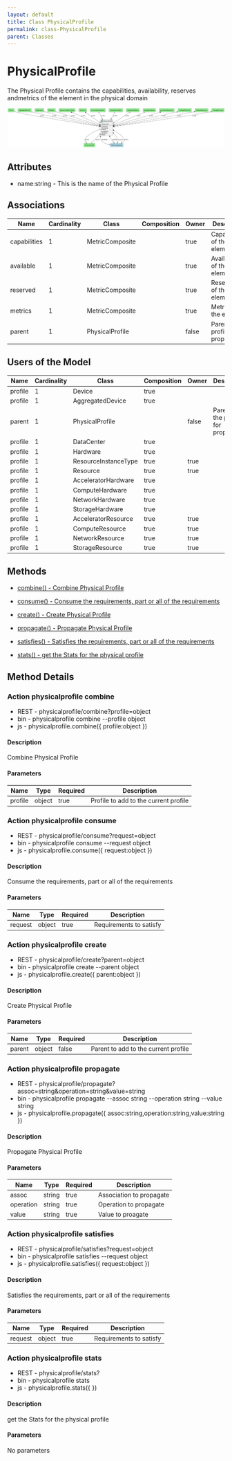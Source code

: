 ```yaml
---
layout: default
title: Class PhysicalProfile
permalink: class-PhysicalProfile
parent: Classes
---
```


# PhysicalProfile

The Physical Profile contains the capabilities, availability, reserves andmetrics of the element in the physical domain

![Logical Diagram](./logical.png)

## Attributes

* name:string - This is the name of the Physical Profile


## Associations

| Name | Cardinality | Class | Composition | Owner | Description |
| --- | --- | --- | --- | --- | --- |
| capabilities | 1 | MetricComposite |  | true | Capabilities of the element |
| available | 1 | MetricComposite |  | true | Availability of the element |
| reserved | 1 | MetricComposite |  | true | Reservations of the element |
| metrics | 1 | MetricComposite |  | true | Metrics of the element |
| parent | 1 | PhysicalProfile |  | false | Parent of the profile for propagation |



## Users of the Model

| Name | Cardinality | Class | Composition | Owner | Description |
| --- | --- | --- | --- | --- | --- |
| profile | 1 | Device | true |  |  |
| profile | 1 | AggregatedDevice | true |  |  |
| parent | 1 | PhysicalProfile |  | false | Parent of the profile for propagation |
| profile | 1 | DataCenter | true |  |  |
| profile | 1 | Hardware | true |  |  |
| profile | 1 | ResourceInstanceType | true | true |  |
| profile | 1 | Resource | true | true |  |
| profile | 1 | AcceleratorHardware | true |  |  |
| profile | 1 | ComputeHardware | true |  |  |
| profile | 1 | NetworkHardware | true |  |  |
| profile | 1 | StorageHardware | true |  |  |
| profile | 1 | AcceleratorResource | true | true |  |
| profile | 1 | ComputeResource | true | true |  |
| profile | 1 | NetworkResource | true | true |  |
| profile | 1 | StorageResource | true | true |  |





## Methods

* [combine() - Combine Physical Profile](#action-combine)

* [consume() - Consume the requirements, part or all of the requirements](#action-consume)

* [create() - Create Physical Profile](#action-create)

* [propagate() - Propagate Physical Profile](#action-propagate)

* [satisfies() - Satisfies the requirements, part or all of the requirements](#action-satisfies)

* [stats() - get the Stats for the physical profile](#action-stats)


<h2>Method Details</h2>
    
### Action physicalprofile combine



* REST - physicalprofile/combine?profile=object
* bin - physicalprofile combine --profile object
* js - physicalprofile.combine({ profile:object })

#### Description
Combine Physical Profile

#### Parameters

| Name | Type | Required | Description |
|---|---|---|---|
| profile | object |true | Profile to add to the current profile |




### Action physicalprofile consume



* REST - physicalprofile/consume?request=object
* bin - physicalprofile consume --request object
* js - physicalprofile.consume({ request:object })

#### Description
Consume the requirements, part or all of the requirements

#### Parameters

| Name | Type | Required | Description |
|---|---|---|---|
| request | object |true | Requirements to satisfy |




### Action physicalprofile create



* REST - physicalprofile/create?parent=object
* bin - physicalprofile create --parent object
* js - physicalprofile.create({ parent:object })

#### Description
Create Physical Profile

#### Parameters

| Name | Type | Required | Description |
|---|---|---|---|
| parent | object |false | Parent to add to the current profile |




### Action physicalprofile propagate



* REST - physicalprofile/propagate?assoc=string&amp;operation=string&amp;value=string
* bin - physicalprofile propagate --assoc string --operation string --value string
* js - physicalprofile.propagate({ assoc:string,operation:string,value:string })

#### Description
Propagate Physical Profile

#### Parameters

| Name | Type | Required | Description |
|---|---|---|---|
| assoc | string |true | Association to propagate |
| operation | string |true | Operation to propagate |
| value | string |true | Value to proagate |




### Action physicalprofile satisfies



* REST - physicalprofile/satisfies?request=object
* bin - physicalprofile satisfies --request object
* js - physicalprofile.satisfies({ request:object })

#### Description
Satisfies the requirements, part or all of the requirements

#### Parameters

| Name | Type | Required | Description |
|---|---|---|---|
| request | object |true | Requirements to satisfy |




### Action physicalprofile stats



* REST - physicalprofile/stats?
* bin - physicalprofile stats 
* js - physicalprofile.stats({  })

#### Description
get the Stats for the physical profile

#### Parameters

No parameters




